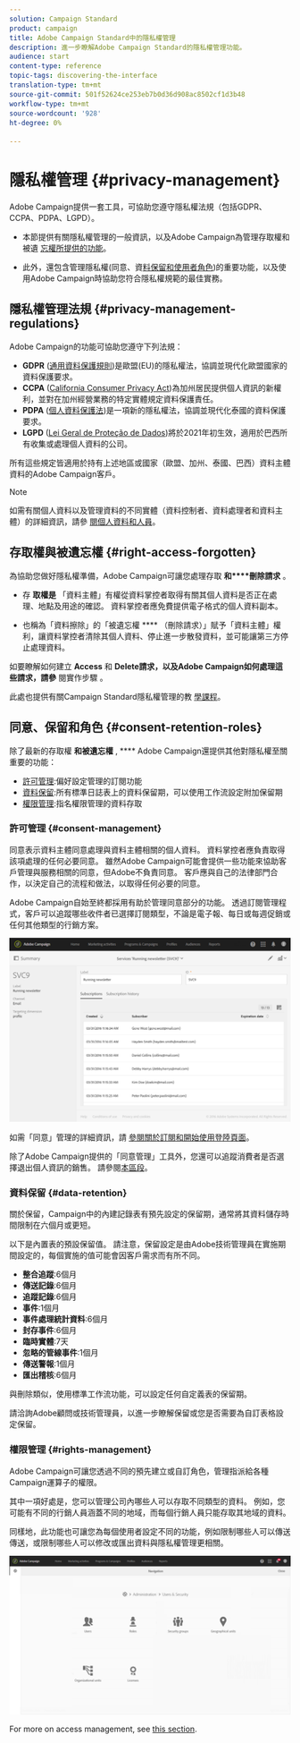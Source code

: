 ```yaml
---
solution: Campaign Standard
product: campaign
title: Adobe Campaign Standard中的隱私權管理
description: 進一步瞭解Adobe Campaign Standard的隱私權管理功能。
audience: start
content-type: reference
topic-tags: discovering-the-interface
translation-type: tm+mt
source-git-commit: 501f52624ce253eb7b0d36d908ac8502cf1d3b48
workflow-type: tm+mt
source-wordcount: '928'
ht-degree: 0%

---
```



# 隱私權管理 {#privacy-management}

Adobe Campaign提供一套工具，可協助您遵守隱私權法規（包括GDPR、CCPA、PDPA、LGPD）。

* 本節提供有關隱私權管理的一般資訊，以及Adobe Campaign為管理存取權和被遺 [忘權所提供的功能](#right-access-forgotten)。

* 此外，還包含管理隱私權(同意、資[料保留和使用者角色](#consent-retention-roles))的重要功能，以及使用Adobe Campaign時協助您符合隱私權規範的最佳實務。

## 隱私權管理法規 {#privacy-management-regulations}

Adobe Campaign的功能可協助您遵守下列法規：

* **GDPR** ([通用資料保護規則](https://ec.europa.eu/info/law/law-topic/data-protection/reform/what-does-general-data-protection-regulation-gdpr-govern_en))是歐盟(EU)的隱私權法，協調並現代化歐盟國家的資料保護要求。
* **CCPA** ([California Consumer Privacy Act](https://leginfo.legislature.ca.gov/faces/codes_displayText.xhtml?lawCode=CIV&amp;division=3.&amp;title=1.81.5。&amp;part=4。&amp;chapter=&amp;article=))為加州居民提供個人資訊的新權利，並對在加州經營業務的特定實體規定資料保護責任。
* **PDPA** ([個人資料保護法](https://secureprivacy.ai/thailand-pdpa-summary-what-businesses-need-to-know/))是一項新的隱私權法，協調並現代化泰國的資料保護要求。
* **LGPD** ([Lei Geral de Proteção de Dados](https://iapp.org/media/pdf/resource_center/Brazilian_General_Data_Protection_Law.pdf))將於2021年初生效，適用於巴西所有收集或處理個人資料的公司。

所有這些規定皆適用於持有上述地區或國家（歐盟、加州、泰國、巴西）資料主體資料的Adobe Campaign客戶。

>[!NOTE]
>
>如需有關個人資料以及管理資料的不同實體（資料控制者、資料處理者和資料主體）的詳細資訊，請參 [閱個人資料和人員](../../start/using/privacy.md#personal-data)。

## 存取權與被遺忘權 {#right-access-forgotten}

為協助您做好隱私權準備，Adobe Campaign可讓您處理存取 **和****刪除請求** 。

* 存 **取權是** 「資料主體」有權從資料掌控者取得有關其個人資料是否正在處理、地點及用途的確認。 資料掌控者應免費提供電子格式的個人資料副本。

* 也稱為「資料擦除」的「被遺忘權 **** （刪除請求）」賦予「資料主體」權利，讓資料掌控者清除其個人資料、停止進一步散發資料，並可能讓第三方停止處理資料。

如要瞭解如何建立 **Access** 和 **Delete請求，以及Adobe Campaign如何處理這些請求，請參** 閱實作步驟 [](../../start/using/privacy-requests.md#about-privacy-requests)。

此處也提供有關Campaign Standard隱私權管理的教 [學課程](https://experienceleague.adobe.com/docs/campaign-standard-learn/tutorials/privacy/privacy-overview.html?lang=en#privacy)。

## 同意、保留和角色 {#consent-retention-roles}

除了最新的存取權 **和被遺忘權** , **** Adobe Campaign還提供其他對隱私權至關重要的功能：

* [許可管理](#consent-management):偏好設定管理的訂閱功能
* [資料保留](#data-retention):所有標準日誌表上的資料保留期，可以使用工作流設定附加保留期
* [權限管理](#rights-management):指名權限管理的資料存取

### 許可管理 {#consent-management}

同意表示資料主體同意處理與資料主體相關的個人資料。 資料掌控者應負責取得該項處理的任何必要同意。 雖然Adobe Campaign可能會提供一些功能來協助客戶管理與服務相關的同意，但Adobe不負責同意。 客戶應與自己的法律部門合作，以決定自己的流程和做法，以取得任何必要的同意。

Adobe Campaign自始至終都採用有助於管理同意部分的功能。 透過訂閱管理程式，客戶可以追蹤哪些收件者已選擇訂閱類型，不論是電子報、每日或每週促銷或任何其他類型的行銷方案。

![](assets/privacy-consent-management.png)

如需「同意」管理的詳細資訊，請 [參閱關於訂閱](../../audiences/using/about-subscriptions.md)[和開始使用登陸頁面](../../channels/using/getting-started-with-landing-pages.md)。

除了Adobe Campaign提供的「同意管理」工具外，您還可以追蹤消費者是否選擇退出個人資訊的銷售。 請參閱[本區段](../../start/using/privacy-requests.md#sale-of-personal-information-ccpa)。

### 資料保留 {#data-retention}

關於保留，Campaign中的內建記錄表有預先設定的保留期，通常將其資料儲存時間限制在六個月或更短。

以下是內置表的預設保留值。 請注意，保留設定是由Adobe技術管理員在實施期間設定的，每個實施的值可能會因客戶需求而有所不同。

* **整合追蹤**:6個月
* **傳送記錄**:6個月
* **追蹤記錄**:6個月
* **事件**:1個月
* **事件處理統計資料**:6個月
* **封存事件**:6個月
* **臨時實體**:7天
* **忽略的管線事件**:1個月
* **傳送警報**:1個月
* **匯出稽核**:6個月

與刪除類似，使用標準工作流功能，可以設定任何自定義表的保留期。

請洽詢Adobe顧問或技術管理員，以進一步瞭解保留或您是否需要為自訂表格設定保留。

### 權限管理 {#rights-management}

Adobe Campaign可讓您透過不同的預先建立或自訂角色，管理指派給各種Campaign運算子的權限。

其中一項好處是，您可以管理公司內哪些人可以存取不同類型的資料。 例如，您可能有不同的行銷人員涵蓋不同的地域，而每個行銷人員只能存取其地域的資料。

同樣地，此功能也可讓您為每個使用者設定不同的功能，例如限制哪些人可以傳送傳送，或限制哪些人可以修改或匯出資料與隱私權管理更相關。

![](assets/privacy-user-management.png)

For more on access management, see [this section](../../administration/using/about-access-management.md).